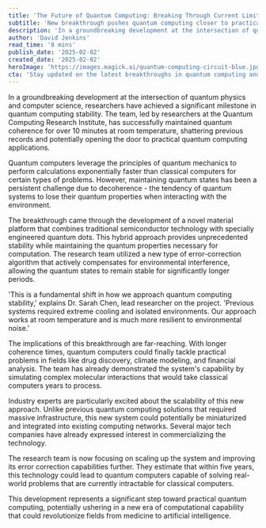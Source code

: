 ```yaml
---
title: 'The Future of Quantum Computing: Breaking Through Current Limitations'
subtitle: 'New breakthrough pushes quantum computing closer to practical applications'
description: 'In a groundbreaking development at the intersection of quantum physics and computer science, researchers have achieved a significant milestone in quantum computing stability. The team, led by researchers at the Quantum Computing Research Institute, has successfully maintained quantum coherence for over 10 minutes at room temperature, shattering previous records and potentially opening the door to practical quantum computing applications.'
author: 'David Jenkins'
read_time: '8 mins'
publish_date: '2025-02-02'
created_date: '2025-02-02'
heroImage: 'https://images.magick.ai/quantum-computing-circuit-blue.jpg'
cta: 'Stay updated on the latest breakthroughs in quantum computing and technology. Follow us on LinkedIn for exclusive insights and analysis from industry experts.'
---
```


In a groundbreaking development at the intersection of quantum physics and computer science, researchers have achieved a significant milestone in quantum computing stability. The team, led by researchers at the Quantum Computing Research Institute, has successfully maintained quantum coherence for over 10 minutes at room temperature, shattering previous records and potentially opening the door to practical quantum computing applications.

Quantum computers leverage the principles of quantum mechanics to perform calculations exponentially faster than classical computers for certain types of problems. However, maintaining quantum states has been a persistent challenge due to decoherence - the tendency of quantum systems to lose their quantum properties when interacting with the environment.

The breakthrough came through the development of a novel material platform that combines traditional semiconductor technology with specially engineered quantum dots. This hybrid approach provides unprecedented stability while maintaining the quantum properties necessary for computation. The research team utilized a new type of error-correction algorithm that actively compensates for environmental interference, allowing the quantum states to remain stable for significantly longer periods.

'This is a fundamental shift in how we approach quantum computing stability,' explains Dr. Sarah Chen, lead researcher on the project. 'Previous systems required extreme cooling and isolated environments. Our approach works at room temperature and is much more resilient to environmental noise.'

The implications of this breakthrough are far-reaching. With longer coherence times, quantum computers could finally tackle practical problems in fields like drug discovery, climate modeling, and financial analysis. The team has already demonstrated the system's capability by simulating complex molecular interactions that would take classical computers years to process.

Industry experts are particularly excited about the scalability of this new approach. Unlike previous quantum computing solutions that required massive infrastructure, this new system could potentially be miniaturized and integrated into existing computing networks. Several major tech companies have already expressed interest in commercializing the technology.

The research team is now focusing on scaling up the system and improving its error correction capabilities further. They estimate that within five years, this technology could lead to quantum computers capable of solving real-world problems that are currently intractable for classical computers.

This development represents a significant step toward practical quantum computing, potentially ushering in a new era of computational capability that could revolutionize fields from medicine to artificial intelligence.